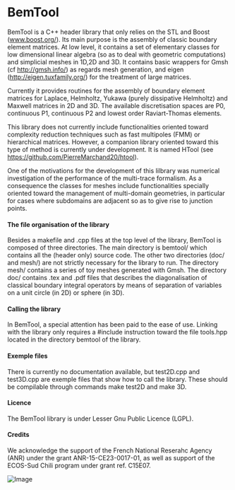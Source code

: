 # BemTool
BemTool is a C++ header library that only relies on the STL and Boost (www.boost.org/).
Its main purpose is the assembly of classic boundary element matrices. At low level,
it contains a set of elementary classes for low dimensional linear algebra (so as to deal with
geometric computations) and simplicial meshes in 1D,2D and 3D. It contains basic wrappers
for Gmsh (cf http://gmsh.info/) as regards mesh generation, and eigen (http://eigen.tuxfamily.org/)
for the treatment of large matrices.

Currently it provides routines for the assembly of boundary element matrices for Laplace,
Helmholtz, Yukawa (purely dissipative Helmholtz) and Maxwell matrices in 2D and 3D.
The available discretisation spaces are P0, continuous P1, continuous P2 and lowest order
Raviart-Thomas elements.

This library does not currently include functionalities oriented toward complexity
reduction techniques such as fast multipoles (FMM) or hierarchical matrices. However,
a companion library oriented toward this type of method is currently under development.
It is named HTool (see https://github.com/PierreMarchand20/htool).

One of the motivations for the development of this lilbrary was numerical investigation
of the performance of the multi-trace formalism. As a consequence the classes for meshes
include functionalities specially oriented toward the management of multi-domain geometries,
in particular for cases where subdomains are adjacent so as to give rise to junction points.

#### The file organisation of the library
Besides a makefile and .cpp files at the top level of the library, BemTool
is composed of three directories. The main directory is bemtool/ which contains 
all the (header only) source code. The other two directories (doc/ and mesh/) are
not strictly necessary for the library to run. The directory mesh/ contains a series
of toy meshes generated with Gmsh. The directory doc/ contains .tex and .pdf files
that describes the diagonalisation of classical boundary integral operators by means
of separation of variables on a unit circle (in 2D) or sphere (in 3D).

#### Calling the library
In BemTool, a special attention has been paid to the ease of use. Linking with the library
only requires a \#include instruction toward the file tools.hpp located in the directory
bemtool of the library.

#### Exemple files
There is currently no documentation available, but test2D.cpp and test3D.cpp are exemple files
that show how to call the library. These should be compilable through commands make test2D
and make 3D.

#### Licence
The BemTool library is under Lesser Gnu Public Licence (LGPL).

#### Credits
We acknowledge the support of the French National Reserahc Agency (ANR) under the grant 
ANR-15-CE23-0017-01, as well as support of the ECOS-Sud Chili program under grant ref. C15E07.

![Image](https://github.com/xclaeys/BemTool/blob/master/doc/Logo-anr.png?raw=true)
